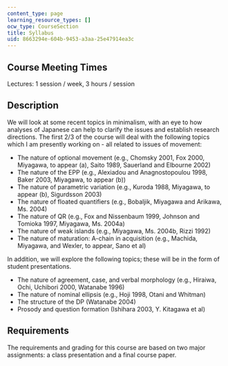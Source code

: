 ```yaml
---
content_type: page
learning_resource_types: []
ocw_type: CourseSection
title: Syllabus
uid: 8663294e-604b-9453-a3aa-25e47914ea3c
---
```


Course Meeting Times
--------------------

Lectures: 1 session / week, 3 hours / session

Description
-----------

We will look at some recent topics in minimalism, with an eye to how analyses of Japanese can help to clarify the issues and establish research directions. The first 2/3 of the course will deal with the following topics which I am presently working on - all related to issues of movement:

*   The nature of optional movement (e.g., Chomsky 2001, Fox 2000, Miyagawa, to appear (a), Saito 1989, Sauerland and Elbourne 2002)
*   The nature of the EPP (e.g., Alexiadou and Anagnostopoulou 1998, Baker 2003, Miyagawa, to appear (b))
*   The nature of parametric variation (e.g., Kuroda 1988, Miyagawa, to appear (b), Sigurdsson 2003)
*   The nature of floated quantifiers (e.g., Bobaljik, Miyagawa and Arikawa, Ms. 2004)
*   The nature of QR (e.g., Fox and Nissenbaum 1999, Johnson and Tomioka 1997, Miyagawa, Ms. 2004a)
*   The nature of weak islands (e.g., Miyagawa, Ms. 2004b, Rizzi 1992)
*   The nature of maturation: A-chain in acquisition (e.g., Machida, Miyagawa, and Wexler, to appear, Sano et al)

In addition, we will explore the following topics; these will be in the form of student presentations.

*   The nature of agreement, case, and verbal morphology (e.g., Hiraiwa, Ochi, Uchibori 2000, Watanabe 1996)
*   The nature of nominal ellipsis (e.g., Hoji 1998, Otani and Whitman)
*   The structure of the DP (Watanabe 2004)
*   Prosody and question formation (Ishihara 2003, Y. Kitagawa et al)

Requirements
------------

The requirements and grading for this course are based on two major assignments: a class presentation and a final course paper.